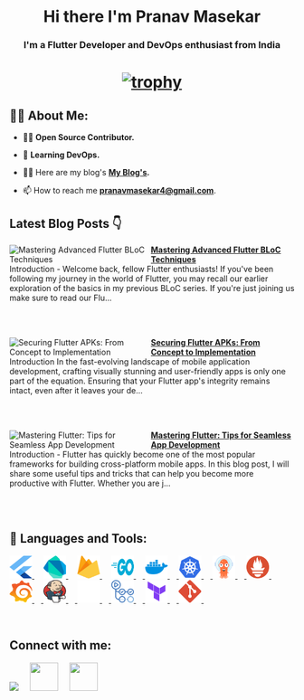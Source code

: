 <!-- <a href="#"><img width="100%" height="auto" src="https://i.imgur.com/iXuL1HG.png" height="175px"/></a> -->

<h1 align="center">Hi there I'm Pranav Masekar</h1>
<h3 align="center">I'm a Flutter Developer and DevOps enthusiast from India</h3>

<h1 align ="center">

 [![trophy](https://github-profile-trophy.vercel.app/?username=PranavMasekar&theme=onedark&column=-1)](https://github.com/ryo-ma/github-profile-trophy)
 
</h1>

## 🙋‍♂️ About Me:

- 👨‍💻  **Open Source Contributor.**

- 🌱 **Learning DevOps.**

- 👨‍💻 Here are my blog's **[My Blog's](https://sungod.hashnode.dev/).**

- 📫 How to reach me **pranavmasekar4@gmail.com**.

## Latest Blog Posts 👇
<!-- HASHNODE_BLOG:START -->
<p align="left">
<a href="https://sungod.hashnode.dev//advanced-flutter-bloc-techniques" title="Mastering Advanced Flutter BLoC Techniques"><img src="https://cdn.hashnode.com/res/hashnode/image/upload/v1694885395672/c61e1e10-22f3-4007-8b1b-d797da6ebca7.png" alt="Mastering Advanced Flutter BLoC Techniques" width="250px" align="left" /></a>
<a href="https://sungod.hashnode.dev//advanced-flutter-bloc-techniques" title="Mastering Advanced Flutter BLoC Techniques"><strong>Mastering Advanced Flutter BLoC Techniques</strong></a>
<br/> Introduction -
Welcome back, fellow Flutter enthusiasts! If you've been following my journey in the world of Flutter, you may recall our earlier exploration of the basics in my previous BLoC series. If you're just joining us make sure to read our Flu... </p> <br/> <br/>
<p align="left">
<a href="https://sungod.hashnode.dev//securing-flutter-apks" title="Securing Flutter APKs: From Concept to Implementation"><img src="https://cdn.hashnode.com/res/hashnode/image/upload/v1694258402529/a8216de4-ed19-46e4-999e-2d02b833b1b9.png" alt="Securing Flutter APKs: From Concept to Implementation" width="250px" align="left" /></a>
<a href="https://sungod.hashnode.dev//securing-flutter-apks" title="Securing Flutter APKs: From Concept to Implementation"><strong>Securing Flutter APKs: From Concept to Implementation</strong></a>
<br/> Introduction
In the fast-evolving landscape of mobile application development, crafting visually stunning and user-friendly apps is only one part of the equation. Ensuring that your Flutter app's integrity remains intact, even after it leaves your de... </p> <br/> <br/>
<p align="left">
<a href="https://sungod.hashnode.dev//flutter-tips" title="Mastering Flutter: Tips for Seamless App Development"><img src="https://cdn.hashnode.com/res/hashnode/image/upload/v1693718302256/4ff3630d-dd9a-4d42-8849-a382b4a2ca9f.png" alt="Mastering Flutter: Tips for Seamless App Development" width="250px" align="left" /></a>
<a href="https://sungod.hashnode.dev//flutter-tips" title="Mastering Flutter: Tips for Seamless App Development"><strong>Mastering Flutter: Tips for Seamless App Development</strong></a>
<br/> Introduction -
Flutter has quickly become one of the most popular frameworks for building cross-platform mobile apps. In this blog post, I will share some useful tips and tricks that can help you become more productive with Flutter. Whether you are j... </p> <br/> <br/>
<!-- HASHNODE_BLOG:END -->

## 🚀 Languages and Tools:

<p align="left"> 
    <a href="https://flutter.dev/" target="_blank"> <img src="images/flutter.svg" height="40" width = "40"/> </a>
     <img width="12" />
    <a href="https://dart.dev/" target="_blank"> <img src="images/dart.svg" height="40" width = "40"/> </a> 
    </a>  
     <img width="12" />
    <a href="https://firebase.google.com/" target="_blank"> <img src="images/firebase.svg" height="40" width = "40"/> </a> 
     <img width="12" /> 
    <a href="https://go.dev/" target="_blank"> <img src="images/golang.svg" height="40" width = "40"/>
     <img width="12" />
    <a href="https://hub.docker.com/u/pranav18vk" target="_blank"> <img src="images/docker.svg" height="40" width = "40"/>
     <img width="12" />
    <a href="https://kubernetes.io/" target="_blank"> <img src="images/kubernets.svg" height="40" width = "40"/>
     <img width="12" />
    <a href="https://argo-cd.readthedocs.io/en/stable/" target="_blank"> <img src="images/argocd.svg" height="40" width = "40"/>
     <img width="12" />
    <a href="https://prometheus.io/" target="_blank"> <img src="images/prometheus.svg" height="40" width = "40"/>
     <img width="12" />
    <a href="https://grafana.com/" target="_blank"> <img src="images/grafana.svg" height="40" width = "40"/>
     <img width="12" />
    <a href="https://www.jenkins.io/" target="_blank"> <img src="images/jenkins.svg" height="40" width = "40"/>
     <img width="12" />
    <a href="https://circleci.com/" target="_blank"> <img src="images/circleci.png" height="40" width = "40"/>
     <img width="12" />
    <a href="https://docs.github.com/en/actions/learn-github-actions/understanding-github-actions" target="_blank"> <img src="images/actions.png" height="40" width = "40"/>
     <img width="12" />
    <a href="https://www.terraform.io/" target="_blank"> <img src="images/terraform.svg" height="40" width = "40"/>
     <img width="12" />
    <a href="https://git-scm.com/" target="_blank"> <img src="images/git.svg" height="40" width = "40"/> </a>
     <img width="12" />
</p>

<br/>

## Connect with me:
<p align="left">

<a href = "https://www.linkedin.com/in/pranav-masekar-556534214/"><img src="https://img.icons8.com/fluent/48/000000/linkedin.png"/></a>
 <img width="12" />
<a href = "https://twitter.com/Pranav18vk"><img src="https://cdn.worldvectorlogo.com/logos/twitter-6.svg" height="50" width = "50"/></a>
 <img width="12" />
<a href = "https://sungod.hashnode.dev/"><img src="https://img.icons8.com/?size=512&id=HnB8zGOh5xgd&format=png" height="50" width = "50"/></a>
 <img width="12" />

</p>
